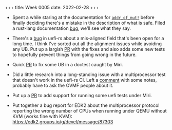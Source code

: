 +++
title: Week 0005
date: 2022-02-28
+++

* Spent a while staring at the documentation for
  [`addr_of_mut!`](https://doc.rust-lang.org/core/ptr/macro.addr_of_mut.html)
  before finally deciding there's a mistake in the description of what
  is safe. Filed a rust-lang documentation
  [bug](https://github.com/rust-lang/rust/issues/94473), we'll see what
  they say.

* There's a [bug](https://github.com/rust-osdev/uefi-rs/issues/80) in
  uefi-rs about a mis-aligned field that's been open for a long time. I
  think I've sorted out all the alignment issues while avoiding any
  UB. Put up a largish
  [PR](https://github.com/rust-osdev/uefi-rs/pull/377) with the fixes
  and also adds some new tests to hopefully prevent things from going
  wrong in the future.

* Quick [PR](https://github.com/rust-osdev/uefi-rs/pull/378) to fix some
  UB in a doctest caught by Miri.

* Did a little research into a long-standing issue with a multiprocessor
  test that doesn't work in the uefi-rs CI. Left a
  [comment](https://github.com/rust-osdev/uefi-rs/issues/103#issuecomment-1057614549)
  with some notes, probably have to ask the OVMF people about it.

* Put up a [PR](https://github.com/rust-osdev/uefi-rs/pull/381) to add
  support for running some uefi tests under Miri.

* Put together a bug report for EDK2 about the multiprocessor protocol
  reporting the wrong number of CPUs when running under QEMU without KVM
  (works fine with KVM): https://edk2.groups.io/g/devel/message/87303
